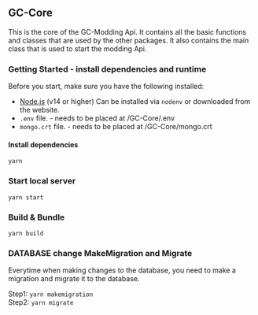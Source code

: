 ## GC-Core

This is the core of the GC-Modding Api. It contains all the basic functions and classes that are used by the other packages. It also contains the main class that is used to start the modding Api.

### Getting Started - install dependencies and runtime

Before you start, make sure you have the following installed:

-   [Node.js](https://nodejs.org) (v14 or higher) Can be installed via `nodenv` or downloaded from the website.
-   `.env` file. - needs to be placed at /GC-Core/.env
-   `mongo.crt` file. - needs to be placed at /GC-Core/mongo.crt

#### Install dependencies

`yarn`

### Start local server

`yarn start`

### Build & Bundle

`yarn build`

### DATABASE change MakeMigration and Migrate

Everytime when making changes to the database, you need to make a migration and migrate it to the database.

Step1:
`yarn makemigration`  
Step2:
`yarn migrate`
